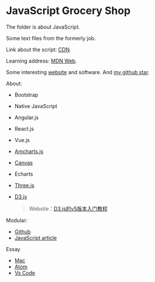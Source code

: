 # JavaScript Grocery Shop

The folder is about JavaScript.

Some text files from the formerly job.

Link about the script: [CDN](http://www.bootcdn.cn/).

Learning address: [MDN Web](https://developer.mozilla.org/zh-CN/).

Some interesting [website](https://github.com/Langery/Grocery-shop/blob/master/Website.md) and software. And [my github star](https://github.com/Langery/JavaScript-Grocery-shop/blob/master/My-github-Star.md).

About:
* Bootstrap
* Native JavaScript
* Angular.js
* React.js
* Vue.js
* [Amcharts.js](https://github.com/Langery/Grocery-shop/tree/master/Amchats.js)
* [Canvas](https://github.com/Langery/Grocery-shop/tree/master/Canvas)
* Echarts
* [Three.js](https://github.com/Langery/Grocery-shop/tree/master/Three_text)
* [D3.js](https://github.com/Langery/JavaScript-Grocery-shop/tree/master/D3.js)

  > Website：[D3.js的v5版本入门教程](https://blog.csdn.net/qq_34414916/article/details/80026029)

Modular:

* [Github](https://github.com/Langery/Grocery-shop/issues/1)
* [JavaScript article](https://github.com/Langery/Grocery-shop/issues/5)

Essay

* [Mac](https://github.com/Langery/JavaScript-Grocery-shop/blob/master/Mac.md)
* [Atom](https://github.com/Langery/JavaScript-Grocery-shop/blob/master/atom.md)
* [Vs Code](https://github.com/Langery/JavaScript-Grocery-shop/blob/master/vs_code.md)
